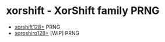 # xorshift - XorShift family PRNG

 - [xorshift128+] PRNG
 - [xoroshiro128+] \[WIP\] PRNG

[xorshift128+]: http://xorshift.di.unimi.it
[xoroshiro128+]: http://xoroshiro.di.unimi.it
